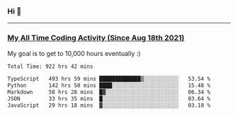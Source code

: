 ### Hi 🙂

---

### <a href="https://wakatime.com/@Eroxl">My All Time Coding Activity (Since Aug 18th 2021)</a>
My goal is to get to 10,000 hours eventually :)
<!--START_SECTION:waka-->

```txt
Total Time: 922 hrs 42 mins

TypeScript   493 hrs 59 mins █████████████▒░░░░░░░░░░░   53.54 %
Python       142 hrs 50 mins ████░░░░░░░░░░░░░░░░░░░░░   15.48 %
Markdown     58 hrs 28 mins  █▓░░░░░░░░░░░░░░░░░░░░░░░   06.34 %
JSON         33 hrs 35 mins  █░░░░░░░░░░░░░░░░░░░░░░░░   03.64 %
JavaScript   29 hrs 18 mins  ▓░░░░░░░░░░░░░░░░░░░░░░░░   03.18 %
```

<!--END_SECTION:waka-->
